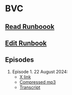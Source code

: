 # BVC

## [Read Runboook](https://bvc.citizenweb3.com/)
## [Edit Runbook](https://github.com/citizenweb3/web3-society/tree/gitbook)

## Episodes
1) Episode 1. 22 August 2024:
   - [X link](https://x.com/W3_Society/status/1826317577812860973) 
   - [Compressed mp3](https://github.com/citizenweb3/web3-society/blob/main/BVC/episodes/recordings/BVC-episode-1-22-August-2024-rec-compressed.mp3)
   - [Transcript]()
